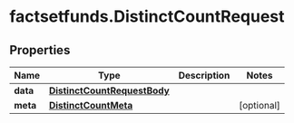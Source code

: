 # factsetfunds.DistinctCountRequest

## Properties

Name | Type | Description | Notes
------------ | ------------- | ------------- | -------------
**data** | [**DistinctCountRequestBody**](DistinctCountRequestBody.md) |  | 
**meta** | [**DistinctCountMeta**](DistinctCountMeta.md) |  | [optional] 


